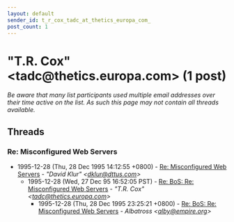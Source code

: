 ```yaml
---
layout: default
sender_id: t_r_cox_tadc_at_thetics_europa_com_
post_count: 1
---
```


# "T.R. Cox" <tadc<span>@</span>thetics.europa.com> (1 post)

_Be aware that many list participants used multiple email addresses over their time active on the list. As such this page may not contain all threads available._

## Threads

### Re: Misconfigured Web Servers
+ 1995-12-28 (Thu, 28 Dec 1995 14:12:55 +0800) - [Re: Misconfigured Web Servers](/archive/1995/12/014d754686357ffd3c934dc19cdbaa0573e6d67016dc9cfc537bbed11f7ec7a0) - _"David Klur" \<dklur@dttus.com\>_
  + 1995-12-28 (Wed, 27 Dec 95 16:52:05 PST) - [Re: BoS: Re: Misconfigured Web Servers](/archive/1995/12/4eb62bfbf153e6e81eedf769386def834592ef472938a0cf88b9092d8a3e8cf1) - _"T.R. Cox" \<tadc@thetics.europa.com\>_
    + 1995-12-28 (Thu, 28 Dec 1995 23:25:21 +0800) - [Re: BoS: Re: Misconfigured Web Servers](/archive/1995/12/63d9bc5b7ac9e4044e1d87224835753d2a802c3c46841135871f948675c8cb5f) - _Albatross \<alby@empire.org\>_

